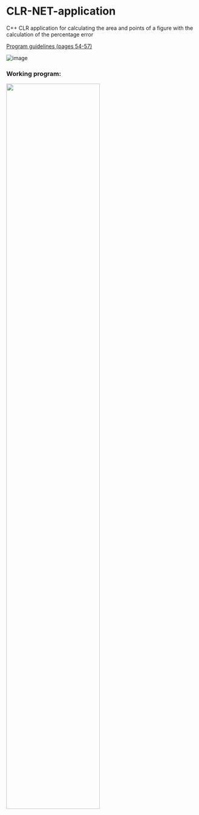 # CLR-NET-application
C++ CLR application for calculating the area and points of a figure with the calculation of the percentage error

<a href="https://www.ncfu.ru/export/uploads/imported-from-dle/op/doclinks2017/23_Metod_PnaYVUKPLR_11.03.02.pdf">Program guidelines (pages 54-57)</a>

![image](https://github.com/r3ynD/CLR-NET-application/assets/127958857/5e955eaa-638c-4a7e-a836-fa1630d275cb)

<h3>Working program:</h3>

<img src="https://github.com/r3ynD/CLR-NET-application/assets/127958857/cd86b373-1d5c-4636-8a7a-1ce6cf8ec3f4" width=70%> 

